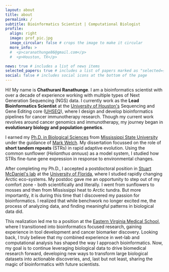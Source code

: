 ```yaml
---
layout: about
title: about
permalink: /
subtitle: Bioinformatics Scientist | Computational Biologist
profile:
  align: right
  image: prof_pic.jpg
  image_circular: false # crops the image to make it circular
  more_info: >
  #  <p>caranathunge86@gmail.com</p>
  #  <p>Houston, TX</p>

news: true # includes a list of news items
selected_papers: true # includes a list of papers marked as "selected={true}"
social: false # includes social icons at the bottom of the page
---
```


Hi! My name is **Chathurani Ranathunge**.
I am a bioinformatics scientist with over a decade of experience working with multiple types of Next Generation Sequencing (NGS) data.
I currently work as the **Lead Bioinformatics Scientist** at the [University of Houston's](https://uh.edu/) Sequencing and Gene Editing core ([UHSEQ](https://uhseq.nsm.uh.edu/)), where I design and develop bioinformatics pipelines for cancer immunotherapy research.
Though my current work revolves around cancer genomics and immunotherapy, my journey began in **evolutionary biology and population genetics**.

I earned my [Ph.D. in Biological Sciences](https://www.biology.msstate.edu/) from [Mississippi State University](https://www.msstate.edu/) under the guidance of [Mark Welch](https://markwelchmsu.wordpress.com/welcome/).
My dissertation focussed on the role of **short tandem repeats** (STRs) in rapid adaptive evolution. Using the common sunflower (_Helianthus annuus_) as a model system, I studied how STRs fine-tune gene expression in response to environmental changes.

After completing my Ph.D., I accepted a postdoctoral position in [Stuart McDaniel's lab](https://mcdaniellab.biology.ufl.edu/) at the [University of Florida](https://www.ufl.edu/), where I studied rapidly changing Arctic eco-systems.
My postdoc gave me an opportunity to step out of my comfort zone - both scientifically and literally. I went from sunflowers to mosses and then from Mississippi heat to Arctic tundra.
But more importantly, it is during this time that I discovered my passion for bioinformatics. I realized that while benchwork no longer excited me, the process of analyzing data, and finding meaningful patterns in biological data did.

This realization led me to a position at the [Eastern Virginia Medical School](https://www.evms.edu/), where I transitioned into bioinformatics focused research, gaining experience in tool development and cancer biomarker discovery.
Looking back, I truly believe that my combined experience in wet-lab and computational analysis has shaped the way I approach bioinformatics.
Now, my goal is to continue leveraging biological data to drive biomedical research forward, developing new ways to transform large biological datasets into actionable discoveries, and, last but not least, sharing the magic of bioinformatics with future scientists.
